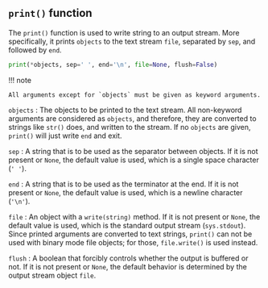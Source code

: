 ## `print()` function

The `print()` function is used to write string to an output stream. More specifically, it prints `objects` to the text stream `file`, separated by `sep`, and followed by `end`.

```py
print(*objects, sep=' ', end='\n', file=None, flush=False)
```

!!! note

    All arguments except for `objects` must be given as keyword arguments.

`objects`
: The objects to be printed to the text stream. All non-keyword arguments are considered as `objects`, and therefore, they are converted to strings like `str()` does, and written to the stream. If no `objects` are given, `print()` will just write `end` and exit.

`sep`
: A string that is to be used as the separator between objects. If it is not present or `None`, the default value is used, which is a single space character (`' '`).

`end`
: A string that is to be used as the terminator at the end. If it is not present or `None`, the default value is used, which is a newline character (`'\n'`).

`file`
: An object with a `write(string)` method. If it is not present or `None`, the default value is used, which is the standard output stream (`sys.stdout`). Since printed arguments are converted to text strings, `print()` can not be used with binary mode file objects; for those, `file.write()` is used instead.

`flush`
: A boolean that forcibly controls whether the output is buffered or not. If it is not present or `None`, the default behavior is determined by the output stream object `file`.
